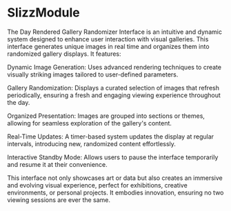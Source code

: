 # SlizzModule
The Day Rendered Gallery Randomizer Interface is an intuitive and dynamic system designed to enhance user interaction with visual galleries. This interface generates unique images in real time and organizes them into randomized gallery displays. It features:

Dynamic Image Generation: Uses advanced rendering techniques to create visually striking images tailored to user-defined parameters.

Gallery Randomization: Displays a curated selection of images that refresh periodically, ensuring a fresh and engaging viewing experience throughout the day.

Organized Presentation: Images are grouped into sections or themes, allowing for seamless exploration of the gallery's content.

Real-Time Updates: A timer-based system updates the display at regular intervals, introducing new, randomized content effortlessly.

Interactive Standby Mode: Allows users to pause the interface temporarily and resume it at their convenience.

This interface not only showcases art or data but also creates an immersive and evolving visual experience, perfect for exhibitions, creative environments, or personal projects. It embodies innovation, ensuring no two viewing sessions are ever the same.
